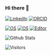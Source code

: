 ### Hi there 👋

[![LinkedIn](https://img.shields.io/badge/LinkedIn-Luo%20Jian-informational?style=flat-square&logo=linkedin&logoColor=white)](https://www.linkedin.com/in/jian-luo-94a706236/)
[![ORCID](https://img.shields.io/badge/ORCID-0000--0002--4521--2125--blue?style=flat-square&logo=orcid&logoColor=white)](https://orcid.org/0000-0002-4521-2125)

[![OS](https://img.shields.io/badge/OS-macOS-informational?style=flat-square&logo=apple&logoColor=white)](https://en.wikipedia.org/wiki/MacOS)
[![OS](https://img.shields.io/badge/OS-Linux-informational?style=flat-square&logo=linux&logoColor=white)](https://en.wikipedia.org/wiki/Linux)
[![Editor](https://img.shields.io/badge/Editor-NeoVim-blue?style=flat-square&logo=neovim&logoColor=white)](https://neovim.io/)

![Github Stats](https://github-readme-stats.vercel.app/api?username=crackedpoly&count_private=true&show_icons=true&include_all_commits=true&theme=github_dark_dimmed)


![Visitors](https://api.visitorbadge.io/api/visitors?path=https%3A%2F%2Fgithub.com%2FCrackedPoly&countColor=%232ccce4)
